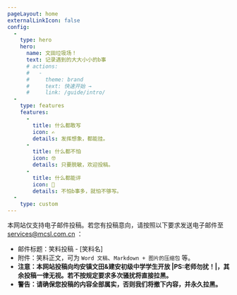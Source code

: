 ```yaml
---
pageLayout: home
externalLinkIcon: false
config:
  -
    type: hero
    hero:
      name: 文田垃圾场！
      text: 记录遇到的大大小小的b事
      # actions:
      #   -
      #     theme: brand
      #     text: 快速开始 →
      #     link: /guide/intro/
  -
    type: features
    features:
      -
        title: 什么都敢写
        icon: ✍
        details: 发挥想象，都能挂。
      -
        title: 什么都不怕
        icon: 🤓
        details: 只要脱敏，欢迎投稿。
      -
        title: 什么都能评
        icon: 🤣
        details: 不怕b事多，就怕不够写。
  -
    type: custom
---
```

本网站仅支持电子邮件投稿。若您有投稿意向，请按照以下要求发送电子邮件至 <services@mcsl.com.cn> ：  
- 邮件标题：笑料投稿 - [笑料名]  
- 附件：笑料正文，可为 `Word 文稿`、`Markdown + 图片的压缩包` 等。  
- **注意：本网站投稿向均安镇文田&建安初级中学学生开放 |PS:老师勿扰！|，其余投稿一律无视。若不按规定要求多次骚扰将直接拉黑。**  
- **警告：请确保您投稿的内容全部属实，否则我们将撤下内容，并永久拉黑。**